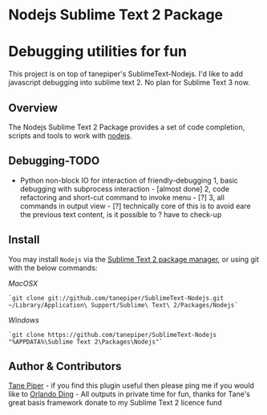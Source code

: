 Nodejs Sublime Text 2 Package
=============================

# Debugging utilities for fun

This project is on top of tanepiper's SublimeText-Nodejs. I'd like to add javascript debugging into sublime text 2. No plan for Sublime Text 3 now.

Overview
--------
The Nodejs Sublime Text 2 Package provides a set of code completion, scripts and tools to work with
[nodejs](http://nodejs.org).

Debugging-TODO
---------------
* Python non-block IO for interaction of friendly-debugging
  1, basic debugging with subprocess interaction - [almost done]
  2, code refactoring and short-cut command to invoke menu - [?]
  3, all commands in output view - [?]
	technically core of this is to avoid eare the previous text content, is it        possible to ? have to check-up

Install
-------
You may install `Nodejs` via the [Sublime Text 2 package manager](http://wbond.net/sublime_packages/package_control),
or using git with the below commands:

*MacOSX*

    `git clone git://github.com/tanepiper/SublimeText-Nodejs.git ~/Library/Application\ Support/Sublime\ Text\ 2/Packages/Nodejs`

*Windows*

    `git clone https://github.com/tanepiper/SublimeText-Nodejs "%APPDATA%\Sublime Text 2\Packages\Nodejs"`

Author & Contributors
----------------------
[Tane Piper](http://twitter.com/tanepiper) - if you find this plugin useful then please ping me if you would like to
[Orlando Ding](http://weibo.com/orlando22) - All outputs in private time for fun, thanks for Tane's great basis framework
donate to my Sublime Text 2 licence fund

